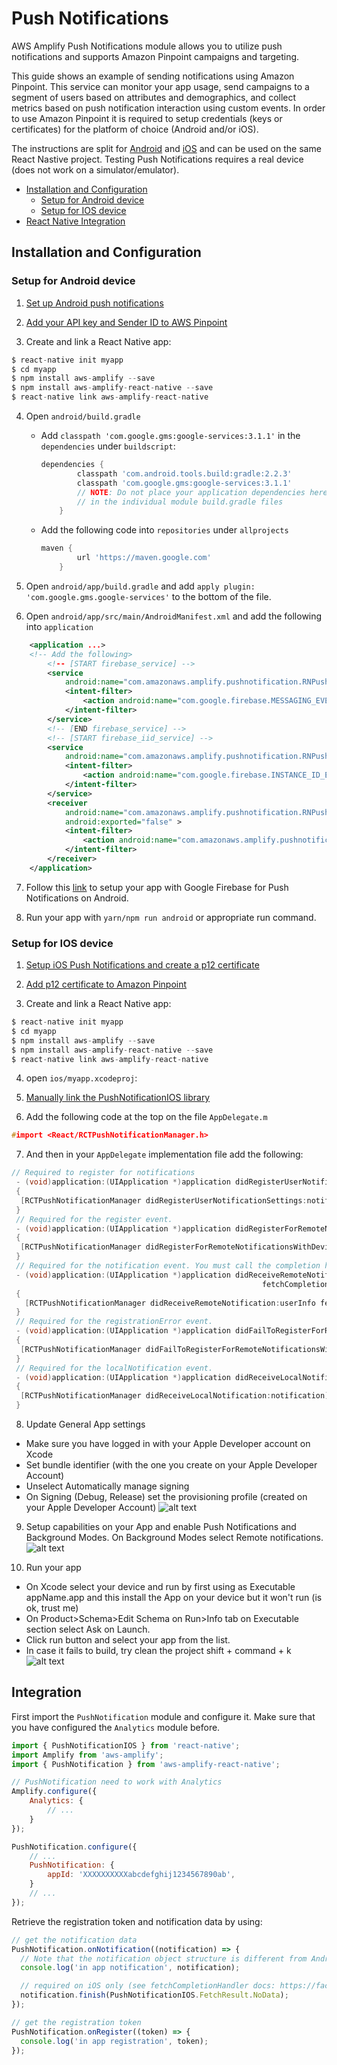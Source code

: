 # Push Notifications

AWS Amplify Push Notifications module allows you to utilize push notifications and supports Amazon Pinpoint campaigns and targeting.

This guide shows an example of sending notifications using Amazon Pinpoint. This service can monitor your app usage, send campaigns to a segment of users based on attributes and demographics, and collect metrics based on push notification interaction using custom events. In order to use Amazon Pinpoint it is required to setup credentials (keys or certificates) for the platform of choice (Android and/or iOS).

The instructions are split for [Android](android) and [iOS](ios) and can be used on the same React Nastive project. Testing Push Notifications requires a real device (does not work on a simulator/emulator).

* [Installation and Configuration](#installation-and-configuration)
    - [Setup for Android device](#setup-for-android-device)
    - [Setup for IOS device](#setup-for-ios-device)
* [React Native Integration](#integration)

## Installation and Configuration

### Setup for Android device

1. [Set up Android push notifications](https://docs.aws.amazon.com/pinpoint/latest/developerguide/mobile-push-android.html)

2. [Add your API key and Sender ID to AWS Pinpoint](https://docs.aws.amazon.com/pinpoint/latest/developerguide/getting-started-android-mobilehub.html)

3. Create and link a React Native app:

```js
$ react-native init myapp
$ cd myapp
$ npm install aws-amplify --save
$ npm install aws-amplify-react-native --save
$ react-native link aws-amplify-react-native
```

4. Open ```android/build.gradle```
    - Add ```classpath 'com.google.gms:google-services:3.1.1'``` in the ```dependencies``` under ```buildscript```:
        ```gradle
        dependencies {
                classpath 'com.android.tools.build:gradle:2.2.3'
                classpath 'com.google.gms:google-services:3.1.1'
                // NOTE: Do not place your application dependencies here; they belong
                // in the individual module build.gradle files
            }
        ```

    - Add the following code  into ```repositories``` under ```allprojects```
        ```gradle
        maven {
                url 'https://maven.google.com'
            }
        ```

5. Open ```android/app/build.gradle``` and add ```apply plugin: 'com.google.gms.google-services'``` to the bottom of the file.

6. Open ```android/app/src/main/AndroidManifest.xml``` and add the following into ```application```
```xml
    <application ...>
    <!-- Add the following>
        <!-- [START firebase_service] -->
        <service
            android:name="com.amazonaws.amplify.pushnotification.RNPushNotificationMessagingService">
            <intent-filter>
                <action android:name="com.google.firebase.MESSAGING_EVENT"/>
            </intent-filter>
        </service>
        <!-- [END firebase_service] -->
        <!-- [START firebase_iid_service] -->
        <service
            android:name="com.amazonaws.amplify.pushnotification.RNPushNotificationDeviceIDService">
            <intent-filter>
                <action android:name="com.google.firebase.INSTANCE_ID_EVENT"/>
            </intent-filter>
        </service>
        <receiver
            android:name="com.amazonaws.amplify.pushnotification.RNPushNotificationBroadcastReceiver"
            android:exported="false" >
            <intent-filter>
                <action android:name="com.amazonaws.amplify.pushnotification.NOTIFICATION_OPENED"/>
            </intent-filter>
        </receiver>
    </application>
```

7. Follow this [link](https://firebase.google.com/docs/cloud-messaging/android/client?authuser=0) to setup your app with Google Firebase for Push Notifications on Android.

8. Run your app with ```yarn/npm run android``` or appropriate run command.

### Setup for IOS device

1. [Setup iOS Push Notifications and create a p12 certificate](https://docs.aws.amazon.com/pinpoint/latest/developerguide/apns-setup.html)
 
2. [Add p12 certificate to Amazon Pinpoint](https://docs.aws.amazon.com/pinpoint/latest/developerguide/getting-started-ios-mobilehub.html)

3. Create and link a React Native app:

```js
$ react-native init myapp
$ cd myapp
$ npm install aws-amplify --save
$ npm install aws-amplify-react-native --save
$ react-native link aws-amplify-react-native
```

4. open ```ios/myapp.xcodeproj```:

5. [Manually link the PushNotificationIOS library](https://facebook.github.io/react-native/docs/linking-libraries-ios.html#manual-linking)

6. Add the following code at the top on the file ```AppDelegate.m```
```c
#import <React/RCTPushNotificationManager.h>
```

7. And then in your ```AppDelegate``` implementation file add the following:
```c
// Required to register for notifications
 - (void)application:(UIApplication *)application didRegisterUserNotificationSettings:(UIUserNotificationSettings *)notificationSettings
 {
  [RCTPushNotificationManager didRegisterUserNotificationSettings:notificationSettings];
 }
 // Required for the register event.
 - (void)application:(UIApplication *)application didRegisterForRemoteNotificationsWithDeviceToken:(NSData *)deviceToken
 {
  [RCTPushNotificationManager didRegisterForRemoteNotificationsWithDeviceToken:deviceToken];
 }
 // Required for the notification event. You must call the completion handler after handling the remote notification.
 - (void)application:(UIApplication *)application didReceiveRemoteNotification:(NSDictionary *)userInfo
                                                        fetchCompletionHandler:(void (^)(UIBackgroundFetchResult))completionHandler
 {
   [RCTPushNotificationManager didReceiveRemoteNotification:userInfo fetchCompletionHandler:completionHandler];
 }
 // Required for the registrationError event.
 - (void)application:(UIApplication *)application didFailToRegisterForRemoteNotificationsWithError:(NSError *)error
 {
  [RCTPushNotificationManager didFailToRegisterForRemoteNotificationsWithError:error];
 }
 // Required for the localNotification event.
 - (void)application:(UIApplication *)application didReceiveLocalNotification:(UILocalNotification *)notification
 {
  [RCTPushNotificationManager didReceiveLocalNotification:notification];
 }
 ```

8. Update General App settings
 - Make sure you have logged in with your Apple Developer account on Xcode
  - Set bundle identifier (with the one you create on your Apple Developer Account)
  - Unselect Automatically manage signing 
  - On Signing (Debug, Release) set the provisioning profile (created on your Apple Developer Account)
  ![alt text](./identifiers.gif "")

9. Setup capabilities on your App and enable Push Notifications and Background Modes. On Background Modes select Remote notifications.
 ![alt text](./capabilities.gif "")

10. Run your app
 - On Xcode select your device and run by first using as Executable appName.app and this install the App on your device but it won't run (is ok, trust me)
 - On Product>Schema>Edit Schema on Run>Info tab on Executable section select Ask on Launch.
 - Click run button and select your app from the list.
  - In case it fails to build, try clean the project shift + command + k
  ![alt text](./runningApp.gif "")

## Integration

First import the ```PushNotification``` module and configure it. Make sure that you have configured the ```Analytics``` module before.

```js
import { PushNotificationIOS } from 'react-native';
import Amplify from 'aws-amplify';
import { PushNotification } from 'aws-amplify-react-native';

// PushNotification need to work with Analytics
Amplify.configure({
    Analytics: {
        // ...
    }
});

PushNotification.configure({
    // ...
    PushNotification: {
        appId: 'XXXXXXXXXXabcdefghij1234567890ab',
    }
    // ...
});
```

Retrieve the registration token and notification data by using:

```js
// get the notification data
PushNotification.onNotification((notification) => {
  // Note that the notification object structure is different from Android and IOS
  console.log('in app notification', notification);

  // required on iOS only (see fetchCompletionHandler docs: https://facebook.github.io/react-native/docs/pushnotificationios.html)
  notification.finish(PushNotificationIOS.FetchResult.NoData);
});

// get the registration token
PushNotification.onRegister((token) => {
  console.log('in app registration', token);
});
```

